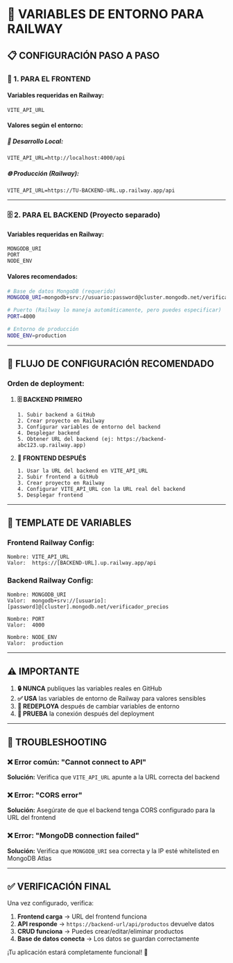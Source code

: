# 🔑 VARIABLES DE ENTORNO PARA RAILWAY

## 📋 **CONFIGURACIÓN PASO A PASO**

### **🚂 1. PARA EL FRONTEND**

#### **Variables requeridas en Railway:**

```
VITE_API_URL
```

#### **Valores según el entorno:**

##### **🔧 Desarrollo Local:**
```
VITE_API_URL=http://localhost:4000/api
```

##### **🌐 Producción (Railway):**
```
VITE_API_URL=https://TU-BACKEND-URL.up.railway.app/api
```

---

### **🗄️ 2. PARA EL BACKEND** (Proyecto separado)

#### **Variables requeridas en Railway:**

```
MONGODB_URI
PORT
NODE_ENV
```

#### **Valores recomendados:**

```bash
# Base de datos MongoDB (requerido)
MONGODB_URI=mongodb+srv://usuario:password@cluster.mongodb.net/verificador_precios

# Puerto (Railway lo maneja automáticamente, pero puedes especificar)
PORT=4000

# Entorno de producción
NODE_ENV=production
```

---

## 🔗 **FLUJO DE CONFIGURACIÓN RECOMENDADO**

### **Orden de deployment:**

1. **🗄️ BACKEND PRIMERO**
   ```
   1. Subir backend a GitHub
   2. Crear proyecto en Railway
   3. Configurar variables de entorno del backend
   4. Desplegar backend
   5. Obtener URL del backend (ej: https://backend-abc123.up.railway.app)
   ```

2. **🎨 FRONTEND DESPUÉS**
   ```
   1. Usar la URL del backend en VITE_API_URL
   2. Subir frontend a GitHub
   3. Crear proyecto en Railway
   4. Configurar VITE_API_URL con la URL real del backend
   5. Desplegar frontend
   ```

---

## 📝 **TEMPLATE DE VARIABLES**

### **Frontend Railway Config:**
```
Nombre: VITE_API_URL
Valor:  https://[BACKEND-URL].up.railway.app/api
```

### **Backend Railway Config:**
```
Nombre: MONGODB_URI
Valor:  mongodb+srv://[usuario]:[password]@[cluster].mongodb.net/verificador_precios

Nombre: PORT  
Valor:  4000

Nombre: NODE_ENV
Valor:  production
```

---

## ⚠️ **IMPORTANTE**

1. **🔒 NUNCA** publiques las variables reales en GitHub
2. **✅ USA** las variables de entorno de Railway para valores sensibles
3. **🔄 REDEPLOYA** después de cambiar variables de entorno
4. **🧪 PRUEBA** la conexión después del deployment

---

## 🐛 **TROUBLESHOOTING**

### **❌ Error común: "Cannot connect to API"**
**Solución:** Verifica que `VITE_API_URL` apunte a la URL correcta del backend

### **❌ Error: "CORS error"**  
**Solución:** Asegúrate de que el backend tenga CORS configurado para la URL del frontend

### **❌ Error: "MongoDB connection failed"**
**Solución:** Verifica que `MONGODB_URI` sea correcta y la IP esté whitelisted en MongoDB Atlas

---

## ✅ **VERIFICACIÓN FINAL**

Una vez configurado, verifica:

1. **Frontend carga** → URL del frontend funciona
2. **API responde** → `https://backend-url/api/productos` devuelve datos
3. **CRUD funciona** → Puedes crear/editar/eliminar productos
4. **Base de datos conecta** → Los datos se guardan correctamente

¡Tu aplicación estará completamente funcional! 🚀
